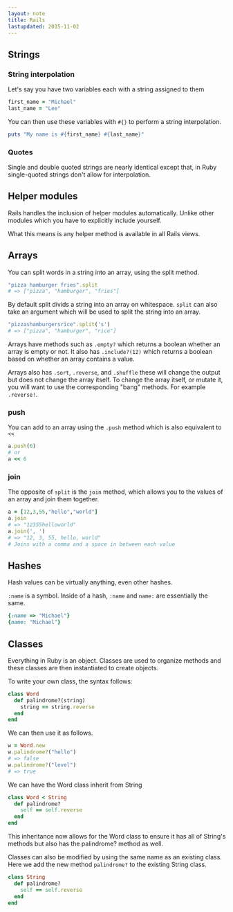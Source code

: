 ```yaml
---
layout: note
title: Rails
lastupdated: 2015-11-02  
---
```


## Strings

### String interpolation

Let's say you have two variables each with a string assigned to them

```ruby
first_name = "Michael"
last_name = "Lee"
```

You can then use these variables with `#{}` to perform a string interpolation.

```ruby
puts "My name is #{first_name} #{last_name}"
```

### Quotes

Single and double quoted strings are nearly identical except that, in Ruby single-quoted strings don't allow for interpolation.

## Helper modules

Rails handles the inclusion of helper modules automatically. Unlike other modules which you have to explicitly include yourself.

What this means is any helper method is available in all Rails views.

## Arrays

You can split words in a string into an array, using the split method.

```ruby
"pizza hamburger fries".split
# => ["pizza", "hamburger", "fries"]
```

By default split divids a string into an array on whitespace. `split` can also take an argument which will be used to split the string into an array.

```ruby
"pizzashamburgersrice".split('s')
# => ["pizza", "hamburger", "rice"]
```

Arrays have methods such as `.empty?` which returns a boolean whether an array is empty or not. It also has `.include?(12)` which returns a boolean based on whether an array contains a value.

Arrays also has `.sort`, `.reverse`, and `.shuffle` these will change the output but does not change the array itself. To change the array itself, or mutate it, you will want to use the corresponding "bang" methods. For example `.reverse!`.

### push

You can add to an array using the `.push` method which is also equivalent to `<<`

```ruby
a.push(6)
# or
a << 6
```

### join

The opposite of `split` is the `join` method, which allows you to the values of an array and join them together.

```ruby
a = [12,3,55,"hello","world"]
a.join
# => "12355helloworld"
a.join(', ')
# => "12, 3, 55, hello, world"
# Joins with a comma and a space in between each value
```

## Hashes

Hash values can be virtually anything, even other hashes.

`:name` is a symbol. Inside of a hash, `:name` and `name:` are essentially the same.

```ruby
{:name => "Michael"}
{name: "Michael"}
```

## Classes

Everything in Ruby is an object. Classes are used to organize methods and these classes are then instantiated to create objects.

To write your own class, the syntax follows:

```ruby
class Word
  def palindrome?(string)
    string == string.reverse
  end
end
```

We can then use it as follows.

```ruby
w = Word.new
w.palindrome?("hello")
# => false
w.palindrome?("level")
# => true
```

We can have the Word class inherit from String

```ruby
class Word < String
  def palindrome?
    self == self.reverse
  end
end
```

This inheritance now allows for the Word class to ensure it has all of String's methods but also has the palindrome? method as well.

Classes can also be modified by using the same name as an existing class. Here we add the new method `palindrome?` to the existing String class.

```ruby
class String
  def palindrome?
    self == self.reverse
  end
end
```
